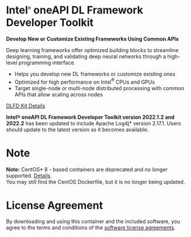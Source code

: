 # Intel<sup><font size=2>®</font></sup> oneAPI DL Framework Developer Toolkit

**Develop New or Customize Existing Frameworks Using Common APIs**

Deep learning frameworks offer optimized building blocks to streamline designing, training, and validating deep neural networks through a high-level programming interface.

* Helps you develop new DL frameworks or customize existing ones
* Optimized for high performance on Intel<sup><font size=2>®</font></sup> CPUs and GPUs
* Target single-node or multi-node distributed processing with common APIs that allow scaling across nodes

[DLFD Kit Details](https://software.intel.com/oneapi/dlfd-kit)

**Intel® oneAPI DL Framework Developer Toolkit version 2022.1.2 and 2022.2** has been updated to include Apache Log4j* version 2.17.1. Users should update to the latest version as it becomes available.

# Note
**Note:** CentOS* 8 - based containers are deprecated and no longer supported. [Details](https://www.centos.org/centos-linux-eol/). <br />
You may still find the CentOS Dockerfile, but it is no longer being updated.

# License Agreement

By downloading and using this container and the included software, you agree to the terms and conditions of the [software license agreements](https://github.com/intel/oneapi-containers/tree/master/licensing).
